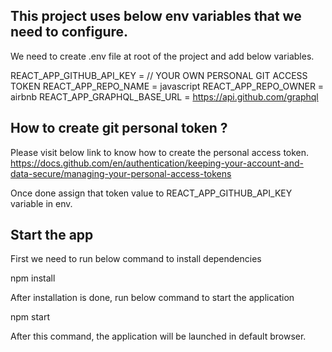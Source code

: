 ## This project uses below env variables that we need to configure. 

We need to create .env file at root of the project and add below variables. 

REACT_APP_GITHUB_API_KEY = // YOUR OWN PERSONAL GIT ACCESS TOKEN 
REACT_APP_REPO_NAME = javascript
REACT_APP_REPO_OWNER = airbnb
REACT_APP_GRAPHQL_BASE_URL = https://api.github.com/graphql


## How to create git personal token ? 
Please visit below link to know how to create the personal access token. 
https://docs.github.com/en/authentication/keeping-your-account-and-data-secure/managing-your-personal-access-tokens

Once done assign that token value to REACT_APP_GITHUB_API_KEY variable in env. 


## Start the app 
First we need to run below command to install dependencies 

npm install 

After installation is done, run below command to start the application 

npm start 

After this command, the application will be launched in default browser. 
